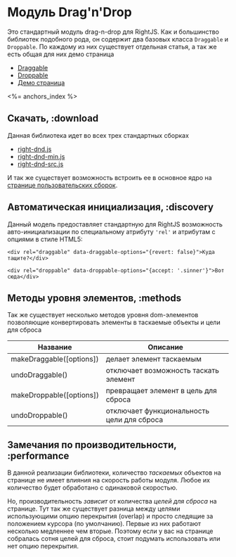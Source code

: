 # Модуль Drag'n'Drop

Это стандартный модуль drag-n-drop для RightJS. Как и большинство библиотек подобного рода,
он содержит два базовых класса `Draggable` и `Droppable`. По каждому из них существует
отдельная статья, а так же есть общая для них демо страница

* [Draggable](/goods/drag-n-drop/draggable)
* [Droppable](/goods/drag-n-drop/droppable)
* [Демо страница](/goods/drag-n-drop/demo)

<%= anchors_index %>

## Скачать, :download

Данная библиотека идет во всех трех стандартных сборках

* [right-dnd.js](/builds/goods/right-dnd.js)
* [right-dnd-min.js](/builds/goods/right-dnd-min.js)
* [right-dnd-src.js](/builds/goods/right-dnd-src.js)

И так же существует возможность встроить ее в основное ядро на
[странице пользовательских сборок](<%= builds_path %>).

## Автоматическая инициализация, :discovery

Данный модель предоставляет стандартную для RightJS возможность авто-инициализации
по специальному атрибуту `'rel'` и атрибутам с опциями в стиле HTML5:

    <div rel="draggable" data-draggable-options="{revert: false}">Куда тащите?</div>

    <div rel="droppable" data-droppable-options="{accept: '.sinner'}">Вот сюда</div>

## Методы уровня элементов, :methods

Так же существует несколько методов уровня dom-элементов позволяющие конвертировать
элементы в таскаемые объекты и цели для сброса

Название                   | Описание
---------------------------|--------------------------------------
makeDraggable(\[options\]) | делает элемент таскаемым
undoDraggable()            | отключает возможность таскать элемент
makeDroppable(\[options\]) | превращает элемент в цель для сброса
undoDroppable()            | отключает функциональность цели для сброса


## Замечания по производительности, :performance

В данной реализации библиотеки, количество _таскаемых_ объектов на странице не имеет
влияния на скорость работы модуля. Любое их количество будет обработано с одинаковой скоростью.

Но, производительность _зависит_ от количества _целей для сброса_ на странице. Тут так же существует
разница между целями использующими опцию перекрытия (overlap) и просто следящие за положением курсора
(по умолчанию). Первые из них работают несколько медленнее чем вторые. Поэтому если у вас на странице
собралась сотня целей для сброса, стоит подумать использовать или нет опцию перекрытия.
